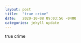 ```yaml
---
layout: post
title:  "true crime"
date:   2020-10-08 09:03:56 -0400
categories: jekyll update
---
```

true crime
